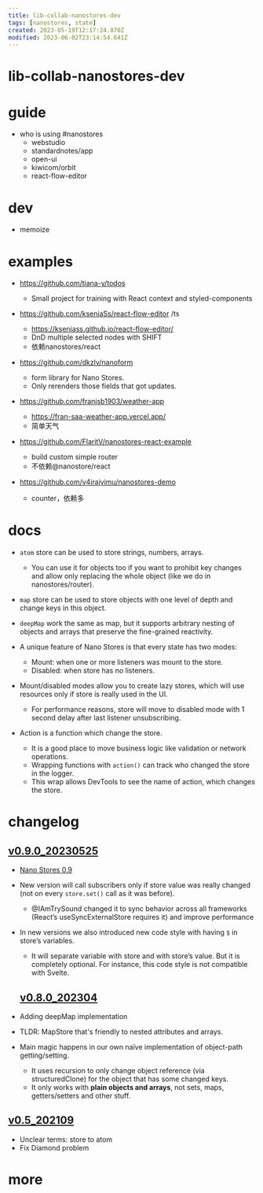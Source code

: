 ```yaml
---
title: lib-collab-nanostores-dev
tags: [nanostores, state]
created: 2023-05-19T12:17:24.870Z
modified: 2023-06-02T23:14:54.641Z
---
```


# lib-collab-nanostores-dev

# guide
- who is using #nanostores
  - webstudio
  - standardnotes/app
  - open-ui
  - kiwicom/orbit
  - react-flow-editor
# dev
- memoize
# examples
- https://github.com/tiana-y/todos
  - Small project for training with React context and styled-components

- https://github.com/kseniaSs/react-flow-editor /ts
  - https://kseniass.github.io/react-flow-editor/
  - DnD multiple selected nodes with SHIFT
  - 依赖nanostores/react

- https://github.com/dkzlv/nanoform
  - form library for Nano Stores.
  - Only rerenders those fields that got updates.

- https://github.com/franjsb1903/weather-app
  - https://fran-saa-weather-app.vercel.app/
  - 简单天气

- https://github.com/FlaritV/nanostores-react-example
  - build custom simple router
  - 不依赖@nanostore/react

- https://github.com/v4irajvimu/nanostores-demo
  - counter，依赖多
# docs
- `atom` store can be used to store strings, numbers, arrays.
  - You can use it for objects too if you want to prohibit key changes and allow only replacing the whole object (like we do in nanostores/router).

- `map` store can be used to store objects with one level of depth and change keys in this object.

- `deepMap` work the same as map, but it supports arbitrary nesting of objects and arrays that preserve the fine-grained reactivity.

- A unique feature of Nano Stores is that every state has two modes:
  - Mount: when one or more listeners was mount to the store.
  - Disabled: when store has no listeners.
- Mount/disabled modes allow you to create lazy stores, which will use resources only if store is really used in the UI.
  - For performance reasons, store will move to disabled mode with 1 second delay after last listener unsubscribing.

- Action is a function which change the store.
  - It is a good place to move business logic like validation or network operations.
  - Wrapping functions with `action()` can track who changed the store in the logger.
  - This wrap allows DevTools to see the name of action, which changes the store.
# changelog

## [v0.9.0_20230525](https://twitter.com/sitnikcode/status/1661652304141983746)

- [Nano Stores 0.9](https://github.com/nanostores/nanostores/issues/172)

- New version will call subscribers only if store value was really changed (not on every `store.set()` call as it was before).
  - @IAmTrySound changed it to sync behavior across all frameworks (React’s useSyncExternalStore requires it) and improve performance
- In new versions we also introduced new code style with having `$` in store’s variables.
  - It will separate variable with store and with store’s value. But it is completely optional. For instance, this code style is not compatible with Svelte.

  ## [v0.8.0_202304](https://github.com/nanostores/nanostores/pull/161)
- Adding deepMap implementation
- TLDR: MapStore that's friendly to nested attributes and arrays.
- Main magic happens in our own naïve implementation of object-path getting/setting. 
  - It uses recursion to only change object reference (via structuredClone) for the object that has some changed keys. 
  - It only works with **plain objects and arrays**, not sets, maps, getters/setters and other stuff.

## [v0.5_202109](https://github.com/nanostores/nanostores/issues/57)

- Unclear terms: store to atom
- Fix Diamond problem
# more
